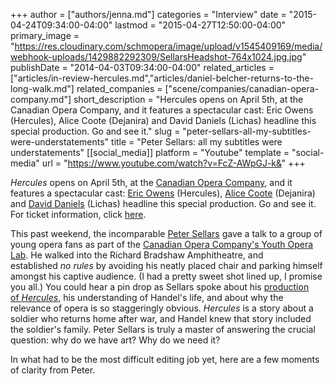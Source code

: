 +++
author = ["authors/jenna.md"]
categories = "Interview"
date = "2015-04-24T09:34:00-04:00"
lastmod = "2015-04-27T12:50:00-04:00"
primary_image = "https://res.cloudinary.com/schmopera/image/upload/v1545409169/media/webhook-uploads/1429882292309/SellarsHeadshot-764x1024.jpg.jpg"
publishDate = "2014-04-03T09:34:00-04:00"
related_articles = ["articles/in-review-hercules.md","articles/daniel-belcher-returns-to-the-long-walk.md"]
related_companies = ["scene/companies/canadian-opera-company.md"]
short_description = "Hercules opens on April 5th, at the Canadian Opera Company, and it features a spectacular cast: Eric Owens (Hercules), Alice Coote (Dejanira) and David Daniels (Lichas) headline this special production. Go and see it."
slug = "peter-sellars-all-my-subtitles-were-understatements"
title = "Peter Sellars: all my subtitles were understatements"
[[social_media]]
platform = "Youtube"
template = "social-media"
url = "https://www.youtube.com/watch?v=FcZ-AWpGJ-k&"
+++

_Hercules_ opens on April 5th, at the [Canadian Opera Company](http://www.coc.ca/Home.aspx), and it features a spectacular cast: [Eric Owens](http://imgartists.com/artist/eric_owens) (Hercules), [Alice Coote](http://imgartists.com/artist/alice_coote) (Dejanira) and [David Daniels](http://www.danielssings.com/) (Lichas) headline this special production. Go and see it. For ticket information, click [here](http://www.coc.ca/PerformancesAndTickets/1314Season/Hercules.aspx).

This past weekend, the incomparable [Peter Sellars](http://www.theglobeandmail.com/arts/music/with-hercules-peter-sellars-rethinks-the-art-of-war-on-the-stage-of-the-coc/article17717793/) gave a talk to a group of young opera fans as part of the [Canadian Opera Company's Youth Opera Lab](http://www.coc.ca/ExploreAndLearn/YoungAdults/YouthOperaLab.aspx). He walked into the Richard Bradshaw Amphitheatre, and established _no rules_ by avoiding his neatly placed chair and parking himself amongst his captive audience. (I had a pretty sweet shot lined up, I promise you all.)
You could hear a pin drop as Sellars spoke about his [production of _Hercules_](http://www.coc.ca/PerformancesAndTickets/1314Season/Hercules.aspx), his understanding of Handel's life, and about why the relevance of opera is so staggeringly obvious. _Hercules_ is a story about a soldier who returns home after war, and Handel knew that story included the soldier's family. Peter Sellars is truly a master of answering the crucial question: why do we have art? Why do we need it?

In what had to be the most difficult editing job yet, here are a few moments of clarity from Peter.

